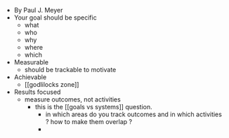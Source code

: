 - By Paul J. Meyer
- Your goal should be specific
	- what
	- who
	- why
	- where
	- which
- Measurable
	- should be trackable to motivate
- Achievable
	- [[godlilocks zone]]
- Results focused
	- measure outcomes, not activities
		- this is the [[goals vs systems]] question.
			- in which areas do you track outcomes and in which activities ? how to make them overlap ?
			-